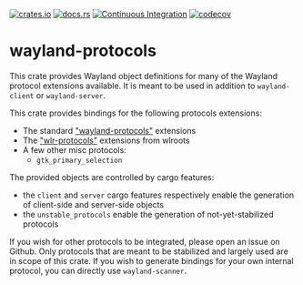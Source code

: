 [![crates.io](http://meritbadge.herokuapp.com/wayland-protocols)](https://crates.io/crates/wayland-protocols)
[![docs.rs](https://docs.rs/wayland-protocols/badge.svg)](https://docs.rs/wayland-protocols)
[![Continuous Integration](https://github.com/Smithay/wayland-rs/workflows/Continuous%20Integration/badge.svg)](https://github.com/Smithay/wayland-rs/actions?query=workflow%3A%22Continuous+Integration%22)
[![codecov](https://codecov.io/gh/Smithay/wayland-rs/branch/master/graph/badge.svg)](https://codecov.io/gh/Smithay/wayland-rs)

# wayland-protocols

This crate provides Wayland object definitions for many of the Wayland protocol extensions available.
It is meant to be used in addition to `wayland-client` or `wayland-server`.

This crate provides bindings for the following protocols extensions:

- The standard ["wayland-protocols"](https://gitlab.freedesktop.org/wayland/wayland-protocols) extensions
- The ["wlr-protocols"](https://github.com/swaywm/wlr-protocols) extensions from wlroots
- A few other misc protocols:
  - `gtk_primary_selection`

The provided objects are controlled by cargo features:

- the `client` and `server` cargo features respectively enable the generation of client-side
  and server-side objects
- the `unstable_protocols` enable the generation of not-yet-stabilized protocols

If you wish for other protocols to be integrated, please open an issue on Github. Only protocols that
are meant to be stabilized and largely used are in scope of this crate. If you wish to generate
bindings for your own internal protocol, you can directly use `wayland-scanner`.